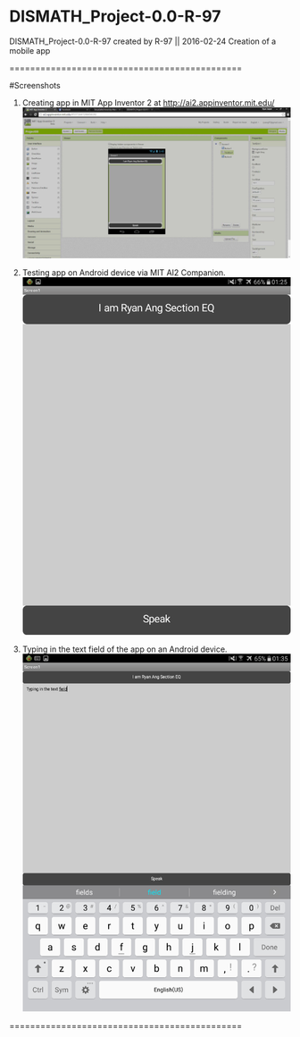 # DISMATH_Project-0.0-R-97
DISMATH_Project-0.0-R-97 created by R-97
 || 2016-02-24 Creation of a mobile app

=============================================

#Screenshots

1. Creating app in MIT App Inventor 2 at http://ai2.appinventor.mit.edu/
![Screenshot](2016-02-28_DISMATH_Project00_prtscrn001.JPG)

2. Testing app on Android device via MIT AI2 Companion.
![Screenshot](Screenshot_2016-02-28-01-25-27.png)

3. Typing in the text field of the app on an Android device.
![Screenshot](Screenshot_2016-02-28-01-35-24.png)

=============================================
